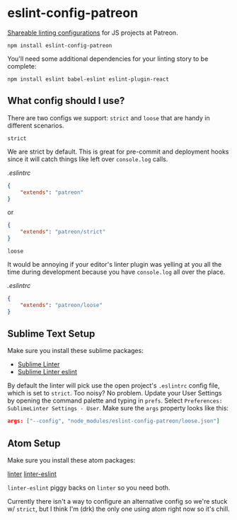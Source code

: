 # eslint-config-patreon

[Shareable linting configurations](http://eslint.org/docs/developer-guide/shareable-configs)
for JS projects at Patreon.

```
npm install eslint-config-patreon
```

You'll need some additional dependencies for your linting story to be complete:

```
npm install eslint babel-eslint eslint-plugin-react
```

## What config should I use?

There are two configs we support: `strict` and `loose` that are handy
in different scenarios.

`strict`

We are strict by default.
This is great for pre-commit and deployment hooks since it will catch
things like left over `console.log` calls.

*.eslintrc*
```json
{
    "extends": "patreon"
}
```

or

```json
{
    "extends": "patreon/strict"
}
```

`loose`

It would be annoying if your editor's linter plugin was yelling at you all
the time during development because you have `console.log` all over the place.

*.eslintrc*
```json
{
    "extends": "patreon/loose"
}
```

## Sublime Text Setup

Make sure you install these sublime packages:

- [Sublime Linter](http://sublimelinter.readthedocs.org/en/latest/installation.html)
- [Sublime Linter eslint](https://github.com/roadhump/SublimeLinter-eslint#plugin-installation)

By default the linter will pick use the open project's `.eslintrc` config file,
which is set to `strict`. Too noisy? No problem. Update your User Settings
by opening the command palette and typing in `prefs`. Select
`Preferences: SublimeLinter Settings - User`. Make sure the `args` property
looks like this:

```json
args: ["--config", "node_modules/eslint-config-patreon/loose.json"]
```

## Atom Setup

Make sure you install these atom packages:

[linter](https://atom.io/packages/linter)
[linter-eslint](https://atom.io/packages/linter-eslint)

`linter-eslint` piggy backs on `linter` so you need both.

Currently there isn't a way to configure an alternative config
so we're stuck w/ `strict`, but I think I'm (drk) the only
one using atom right now so it's chill.
